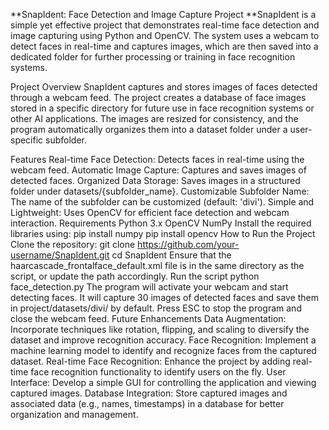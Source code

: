 **SnapIdent: Face Detection and Image Capture Project
**SnapIdent is a simple yet effective project that demonstrates real-time face detection and image capturing using Python and OpenCV. The system uses a webcam to detect faces in real-time and captures images, which are then saved into a dedicated folder for further processing or training in face recognition systems.

Project Overview
SnapIdent captures and stores images of faces detected through a webcam feed. The project creates a database of face images stored in a specific directory for future use in face recognition systems or other AI applications. The images are resized for consistency, and the program automatically organizes them into a dataset folder under a user-specific subfolder.

Features
Real-time Face Detection: Detects faces in real-time using the webcam feed.
Automatic Image Capture: Captures and saves images of detected faces.
Organized Data Storage: Saves images in a structured folder under datasets/{subfolder_name}.
Customizable Subfolder Name: The name of the subfolder can be customized (default: 'divi').
Simple and Lightweight: Uses OpenCV for efficient face detection and webcam interaction.
Requirements
Python 3.x
OpenCV
NumPy
Install the required libraries using:
pip install numpy
pip install opencv
How to Run the Project
Clone the repository:
git clone https://github.com/your-username/SnapIdent.git
cd SnapIdent
Ensure that the haarcascade_frontalface_default.xml file is in the same directory as the script, or update the path accordingly.
Run the script
python face_detection.py
The program will activate your webcam and start detecting faces. It will capture 30 images of detected faces and save them in project/datasets/divi/ by default.
Press ESC to stop the program and close the webcam feed.
Future Enhancements
Data Augmentation: Incorporate techniques like rotation, flipping, and scaling to diversify the dataset and improve recognition accuracy.
Face Recognition: Implement a machine learning model to identify and recognize faces from the captured dataset.
Real-time Face Recognition: Enhance the project by adding real-time face recognition functionality to identify users on the fly.
User Interface: Develop a simple GUI for controlling the application and viewing captured images.
Database Integration: Store captured images and associated data (e.g., names, timestamps) in a database for better organization and management.
